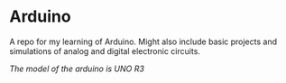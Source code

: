 # Arduino
A repo for my learning of Arduino. Might also include basic projects and simulations of analog and digital electronic circuits.

*The model of the arduino is UNO R3*
